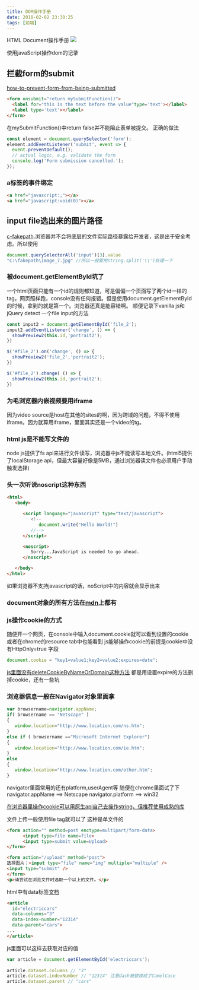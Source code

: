 ```yaml
---
title: DOM操作手册
date: 2018-02-02 23:30:25
tags: [前端]
---
```


HTML Document操作手册
![](https://api1.foster66.xyz/static/imgs/2138000245bee1e3cc14.jpg)

<!--more-->
使用javaScript操作dom的记录
## 拦截form的submit
[how-to-prevent-form-from-being-submitted](https://stackoverflow.com/questions/3350247/how-to-prevent-form-from-being-submitted)
```html
<form onsubmit="return mySubmitFunction()">
  <label for="this is the text before the value"type='text'></label>
  <label type='text'></label>
</form>
```
在mySubmitFunction()中return false并不能阻止表单被提交。
正确的做法
```js
const element = document.querySelector('form');
element.addEventListener('submit', event => {
  event.preventDefault();
  // actual logic, e.g. validate the form
  console.log('Form submission cancelled.');
});
```

### a标签的事件绑定
```html
<a href="javascript:;"></a>
<a href="javascript:void(0)"></a>
```

## input file选出来的图片路径
[c-fakepath](https://stackoverflow.com/questions/4851595/how-to-resolve-the-c-fakepath).浏览器并不会将底层的文件实际路径暴露给开发者，这是出于安全考虑。所以使用
```js
document.querySelectorAll('input')[3].value
"C:\fakepath\image_7.jpg" //所以一般要用string.split('\\')处理一下
```

### 被document.getElementById坑了
一个html页面只能有一个id的规则都知道，可是偏偏一个页面写了两个id一样的tag，网页照样跑，console没有任何报错。但是使用document.getElementById的时候，拿到的就是第一个。浏览器还真是能容错啊。
顺便记录下vanilla js和jQuery detect 一个file input的方法
```js
const input2 = document.getElementById('file_2');
input2.addEventListener('change', () => {
  showPreview2(this.id,'portrait2');
})

$('#file_2').on('change', () => {
  showPreview2('file_2','portrait2');
})

$('#file_2').change( () => {
  showPreview2(this.id,'portrait2');
})
```

### 为毛浏览器内嵌视频要用iframe
因为video source是host在其他的sites的啊，因为跨域的问题，不得不使用iframe。因为就算用iframe，里面其实还是一个video的tg。

### html js是不能写文件的
node js提供了fs api来进行文件读写，浏览器中js不能读写本地文件。(html5提供了localStorage api，但最大容量好像是5MB，通过浏览器读文件也必须用户手动触发选择)

### 头一次听说noscript这种东西
```html
<html>
   <body>

      <script language="javascript" type="text/javascript">
         <!--
            document.write("Hello World!")
         //-->
      </script>

      <noscript>
         Sorry...JavaScript is needed to go ahead.
      </noscript>

   </body>
</html>
```
如果浏览器不支持javascript的话，noScript中的内容就会显示出来

### document对象的所有方法在[mdn](https://developer.mozilla.org/zh-CN/docs/Web/API/Document/createTextNode)上都有

### js操作cookie的方式
随便开一个网页，在console中输入document.cookie就可以看到设置的cookie
或者在chrome的resource tab中也能看到
js能够操作cookie的前提是cookie中没有HttpOnly=true 字段
```js
document.cookie = "key1=value1;key2=value2;expires=date";
```

[js里面没有deleteCookieByNameOrDomain这种方法](https://jameshfisher.com/2018/12/22/what-is-document-cookie/) 都是用设置expire的方法删掉cookie，还有一些坑


### 浏览器信息一般在Navigator对象里面拿
```js
var browsername=navigator.appName;
if( browsername == "Netscape" )
{
   window.location="http://www.location.com/ns.htm";
}
else if ( browsername =="Microsoft Internet Explorer")
{
   window.location="http://www.location.com/ie.htm";
}
else
{
   window.location="http://www.location.com/other.htm";
}
```
navigator里面常用的还有platform,userAgent等
随便在chrome里面试了下
navigator.appName ==> Netscape
navigator.platform ==> win32

[在浏览器里操作cookie可以用原生api自己去操作string，但推荐使用成熟的库](https://github.com/js-cookie/js-cookie)


文件上传一般使用file tag就可以了
这种是单文件的
```html
<form action="" method=post enctype=multipart/form-data>
      <input type=file name=file>
      <input type=submit value=Upload>
</form>
```
```html
<form action="/upload" method="post">
选择图片：<input type="file" name="img" multiple="multiple" />
<input type="submit" />
</form>
<p>请尝试在浏览文件时选取一个以上的文件。</p>
```

html中有data标签[文档](https://developer.mozilla.org/en-US/docs/Learn/HTML/Howto/Use_data_attributes)
```html
<article
  id="electriccars"
  data-columns="3"
  data-index-number="12314"
  data-parent="cars">
...
</article>
```

js里面可以这样去获取对应的值
```js
var article = document.getElementById('electriccars');
 
article.dataset.columns // "3"
article.dataset.indexNumber // "12314" 注意dash被替换成了CamelCase
article.dataset.parent // "cars"
```

<!-- <audio src="http://m10.music.126.net/20180121230941/8d878803b3b0542d9c5482ccf613a86b/ymusic/d95e/bab6/a7f5/864661168da79b309c3d2fac971d1698.mp3" autoplay="autoplay">
您的浏览器不支持 audio 标签。
</audio> -->